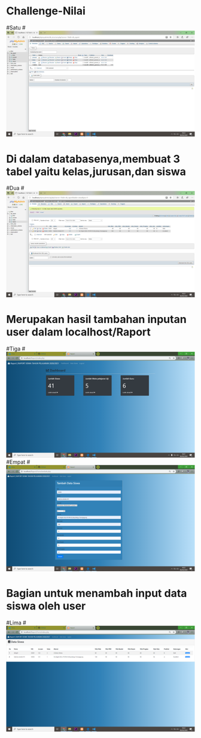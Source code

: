 # Challenge-Nilai
#Satu
#![AltText](https://github.com/sabrinaamelia07/Challenge-Nilai/blob/master/Screenshot%20(110).png "Satu")
# Di dalam databasenya,membuat 3 tabel yaitu kelas,jurusan,dan siswa
#Dua
#![AltText](https://github.com/sabrinaamelia07/Challenge-Nilai/blob/master/Screenshot%20(111).png "Dua")
# Merupakan hasil tambahan inputan user dalam localhost/Raport
#Tiga
#![AltText](https://github.com/sabrinaamelia07/Challenge-Nilai/blob/master/Screenshot%20(107).png "Tiga")
#Empat
#![AltText](https://github.com/sabrinaamelia07/Challenge-Nilai/blob/master/Screenshot%20(108).png "Empat")
# Bagian untuk menambah input data siswa oleh user
#Lima
#![AltText](https://github.com/sabrinaamelia07/Challenge-Nilai/blob/master/Screenshot%20(109).png "Lima")
